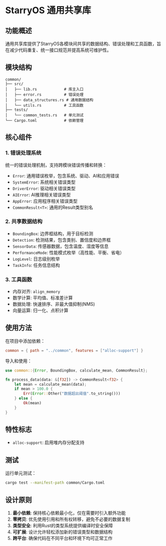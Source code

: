 # StarryOS 通用共享库

## 功能概述

通用共享库提供了StarryOS各模块间共享的数据结构、错误处理和工具函数，旨在减少代码重复、统一接口规范并提高系统可维护性。

## 模块结构

```
common/
├── src/
│   ├── lib.rs            # 库主入口
│   ├── error.rs          # 错误处理
│   ├── data_structures.rs # 通用数据结构
│   └── utils.rs          # 工具函数
├── tests/
│   └── common_tests.rs   # 单元测试
└── Cargo.toml            # 依赖管理
```

## 核心组件

### 1. 错误处理系统

统一的错误处理机制，支持跨模块错误传播和转换：

- `Error`: 通用错误枚举，包含系统、驱动、AI和应用错误
- `SystemError`: 系统相关错误类型
- `DriverError`: 驱动相关错误类型
- `AIError`: AI推理相关错误类型
- `AppError`: 应用程序相关错误类型
- `CommonResult<T>`: 通用的Result类型别名

### 2. 共享数据结构

- `BoundingBox`: 边界框结构，用于目标检测
- `Detection`: 检测结果，包含类别、置信度和边界框
- `SensorData`: 传感器数据，包含温度、湿度等信息
- `PerformanceMode`: 性能模式枚举（高性能、平衡、省电）
- `LogLevel`: 日志级别枚举
- `TaskInfo`: 任务信息结构

### 3. 工具函数

- 内存对齐: `align_memory`
- 数学计算: 平均值、标准差计算
- 数据处理: 快速排序、非最大值抑制(NMS)
- 向量运算: 归一化、点积计算

## 使用方法

在项目中添加依赖：

```toml
common = { path = "../common", features = ["alloc-support"] }
```

导入和使用：

```rust
use common::{Error, BoundingBox, calculate_mean, CommonResult};

fn process_data(data: &[f32]) -> CommonResult<f32> {
    let mean = calculate_mean(data);
    if mean > 100.0 {
        Err(Error::Other("数据超出阈值".to_string()))
    } else {
        Ok(mean)
    }
}
```

## 特性标志

- `alloc-support`: 启用堆内存分配支持

## 测试

运行单元测试：

```bash
cargo test --manifest-path common/Cargo.toml
```

## 设计原则

1. **最小依赖**: 保持核心依赖最小化，仅在需要时引入额外功能
2. **零拷贝**: 优先使用引用和所有权转移，避免不必要的数据复制
3. **类型安全**: 利用Rust的类型系统提供编译时安全保障
4. **可扩展**: 设计允许轻松添加新的错误类型和数据结构
5. **跨平台**: 确保代码在不同平台和环境下均可正常工作